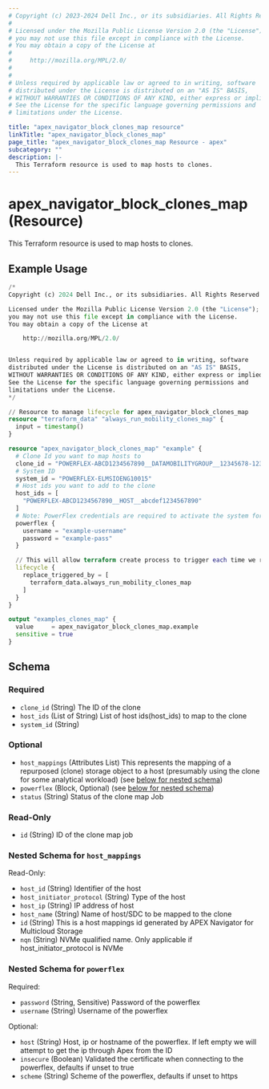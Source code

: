 ```yaml
---
# Copyright (c) 2023-2024 Dell Inc., or its subsidiaries. All Rights Reserved.
#
# Licensed under the Mozilla Public License Version 2.0 (the "License");
# you may not use this file except in compliance with the License.
# You may obtain a copy of the License at
#
#     http://mozilla.org/MPL/2.0/
#
#
# Unless required by applicable law or agreed to in writing, software
# distributed under the License is distributed on an "AS IS" BASIS,
# WITHOUT WARRANTIES OR CONDITIONS OF ANY KIND, either express or implied.
# See the License for the specific language governing permissions and
# limitations under the License.

title: "apex_navigator_block_clones_map resource"
linkTitle: "apex_navigator_block_clones_map"
page_title: "apex_navigator_block_clones_map Resource - apex"
subcategory: ""
description: |-
  This Terraform resource is used to map hosts to clones.
---
```


# apex_navigator_block_clones_map (Resource)

This Terraform resource is used to map hosts to clones.


## Example Usage

```terraform
/*
Copyright (c) 2024 Dell Inc., or its subsidiaries. All Rights Reserved.

Licensed under the Mozilla Public License Version 2.0 (the "License");
you may not use this file except in compliance with the License.
You may obtain a copy of the License at

    http://mozilla.org/MPL/2.0/


Unless required by applicable law or agreed to in writing, software
distributed under the License is distributed on an "AS IS" BASIS,
WITHOUT WARRANTIES OR CONDITIONS OF ANY KIND, either express or implied.
See the License for the specific language governing permissions and
limitations under the License.
*/

// Resource to manage lifecycle for apex_navigator_block_clones_map
resource "terraform_data" "always_run_mobility_clones_map" {
  input = timestamp()
}

resource "apex_navigator_block_clones_map" "example" {
  # Clone Id you want to map hosts to
  clone_id = "POWERFLEX-ABCD1234567890__DATAMOBILITYGROUP__12345678-1234-1234-1234-123456789012"
  # System ID
  system_id = "POWERFLEX-ELMSIOENG10015"
  # Host ids you want to add to the clone
  host_ids = [
    "POWERFLEX-ABCD1234567890__HOST__abcdef1234567890"
  ]
  # Note: PowerFlex credentials are required to activate the system for clones related operations.
  powerflex {
    username = "example-username"
    password = "example-pass"
  }

  // This will allow terraform create process to trigger each time we run terraform apply.
  lifecycle {
    replace_triggered_by = [
      terraform_data.always_run_mobility_clones_map
    ]
  }
}

output "examples_clones_map" {
  value     = apex_navigator_block_clones_map.example
  sensitive = true
}
```

<!-- schema generated by tfplugindocs -->
## Schema

### Required

- `clone_id` (String) The ID of the clone
- `host_ids` (List of String) List of host ids(host_ids) to map to the clone
- `system_id` (String)

### Optional

- `host_mappings` (Attributes List) This represents the mapping of a repurposed (clone) storage object to a host (presumably using the clone for some analytical workload) (see [below for nested schema](#nestedatt--host_mappings))
- `powerflex` (Block, Optional) (see [below for nested schema](#nestedblock--powerflex))
- `status` (String) Status of the clone map Job

### Read-Only

- `id` (String) ID of the clone map job

<a id="nestedatt--host_mappings"></a>
### Nested Schema for `host_mappings`

Read-Only:

- `host_id` (String) Identifier of the host
- `host_initiator_protocol` (String) Type of the host
- `host_ip` (String) IP address of host
- `host_name` (String) Name of host/SDC to be mapped to the clone
- `id` (String) This is a host mappings id generated by APEX Navigator for Multicloud Storage
- `nqn` (String) NVMe qualified name. Only applicable if host_initiator_protocol is NVMe


<a id="nestedblock--powerflex"></a>
### Nested Schema for `powerflex`

Required:

- `password` (String, Sensitive) Password of the powerflex
- `username` (String) Username of the powerflex

Optional:

- `host` (String) Host, ip or hostname of the powerflex. If left empty we will attempt to get the ip through Apex from the ID
- `insecure` (Boolean) Validated the certificate when connecting to the powerflex, defaults if unset to true
- `scheme` (String) Scheme of the powerflex, defaults if unset to https


